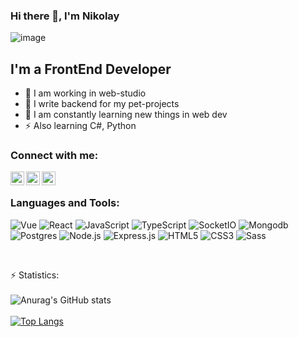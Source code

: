 ### Hi there 👋, I'm Nikolay

![image](https://www.codewars.com/users/TankistPro228/badges/large)
<!-- ![](https://komarev.com/ghpvc/?username=VladKalachev) -->

## I'm a FrontEnd Developer
- 🎉 I am working in web-studio
- 🤹 I write backend for my pet-projects
- 🥅 I am constantly learning new things in web dev
- ⚡ Also learning C#, Python

### Connect with me:

[<img align="left" alt="Николай | Telegram" width="22px" src="https://cdn-icons-png.flaticon.com/512/906/906377.png" />][tg]
[<img align="left" alt="Николай | VK" width="22px" src="https://cdn-icons-png.flaticon.com/512/145/145813.png" />][vk]
[<img align="left" alt="Николай | Instagram" width="22px" src="https://cdn-icons-png.flaticon.com/512/1409/1409946.png" />][instagram]

<br />

### Languages and Tools:

![Vue](https://img.shields.io/badge/-Vue.js-090909?style=for-the-badge&logo=vue.js)
![React](https://img.shields.io/badge/-React.js-090909?style=for-the-badge&logo=react)
![JavaScript](https://img.shields.io/badge/-JavaScript-090909?style=for-the-badge&logo=JavaScript)
![TypeScript](https://img.shields.io/badge/-TypeScript-090909?style=for-the-badge&logo=TypeScript)
![SocketIO](https://img.shields.io/badge/-Socket.IO-090909?style=for-the-badge&logo=socektio)
![Mongodb](https://img.shields.io/badge/-Mongodb-090909?style=for-the-badge&logo=mongodb)
![Postgres](https://img.shields.io/badge/postgres-090909?style=for-the-badge&logo=postgresql&logoColor=white)
![Node.js](https://img.shields.io/badge/-Node.js-090909?style=for-the-badge&logo=Node.js)
![Express.js](https://img.shields.io/badge/-Express.js-090909?style=for-the-badge&logo=Express)
![HTML5](https://img.shields.io/badge/-HTML5-090909?style=for-the-badge&logo=HTML5)
![CSS3](https://img.shields.io/badge/-CSS3-090909?style=for-the-badge&logo=CSS3)
![Sass](https://img.shields.io/badge/-Sass-090909?style=for-the-badge&logo=Sass)

<br />

  :zap: Statistics:
  <br />
  <br />
  ![Anurag's GitHub stats](https://github-readme-stats.vercel.app/api?username=tankistpro&show_icons=true&theme=radical)
  <br />
  <br />
  [![Top Langs](https://github-readme-stats.vercel.app/api/top-langs/?username=TankistPro&layout=compact)](https://github.com/anuraghazra/github-readme-stats)



<!-- [website]: https://webtricks-master.ru/ -->
[instagram]: https://www.instagram.com/niiikolay_gusev/
[vk]: https://vk.com/gusevnukolay
[tg]: https://t.me/TankistPro
